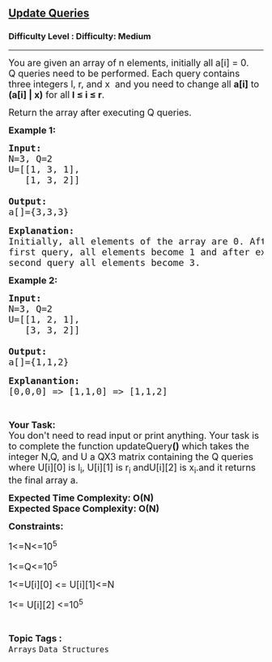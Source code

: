 <h2><a href="https://www.geeksforgeeks.org/problems/update-queries--170647/1?page=2&difficulty=Medium&status=unsolved,attempted&sortBy=accuracy">Update Queries</a></h2><h3>Difficulty Level : Difficulty: Medium</h3><hr><div class="problems_problem_content__Xm_eO"><p dir="ltr"><span style="font-size:18px">You are given an array of n elements, initially all a[i] = 0. Q&nbsp;queries need to be performed. Each query contains three integers l, r, and x&nbsp; and you need to change all <strong>a[i]</strong> to <strong>(a[i] | x)</strong> for all <strong>l&nbsp;≤&nbsp;i ≤ r</strong>.</span></p>

<p dir="ltr"><span style="font-size:18px">Return the array after executing Q queries.</span></p>

<p dir="ltr"><strong><span style="font-size:18px">Example 1:</span></strong></p>

<pre><span style="font-size:18px"><strong>Input:</strong>
N=3, Q=2
U=[[1, 3, 1],
   [1, 3, 2]]

<strong>Output:</strong></span>
<span style="font-size:18px">a[]={3,3,3}</span>

<span style="font-size:18px"><strong>Explanation:</strong> </span>
<span style="font-size:18px">Initially, all elements of the array are 0. After execution of the</span>
<span style="font-size:18px">first query, all elements become 1 and after execution of the </span>
<span style="font-size:18px">second query all elements become 3.</span></pre>

<p dir="ltr"><strong><span style="font-size:18px">Example 2:</span></strong></p>

<pre><strong><span style="font-size:18px">Input:</span></strong>
<span style="font-size:18px">N=3, Q=2
U=[[1, 2, 1],
   [3, 3, 2]]

<strong>Output:</strong>
a[]={1,1,2}</span>

<strong><span style="font-size:18px">Explanantion:</span></strong>
<span style="font-size:18px">[0,0,0] =&gt; [1,1,0] =&gt; [1,1,2]</span></pre>

<p dir="ltr">&nbsp;</p>

<p dir="ltr"><span style="font-size:18px"><strong>Your Task:&nbsp;&nbsp;</strong><br>
You don't need to read input or print anything. Your task is to complete the function updateQuery<strong>()</strong>&nbsp;which takes the integer N,Q, and U a&nbsp;QX3 matrix containing the Q queries where&nbsp;U[i][0] is l<sub>i</sub>, U[i][1] is r<sub>i</sub> andU[i][2] is x<sub>i</sub>.and it returns the final array a.</span></p>

<p dir="ltr"><strong><span style="font-size:18px">Expected Time Complexity: O(N)<br>
Expected Space Complexity: O(N)</span></strong></p>

<p dir="ltr"><strong><span style="font-size:18px">Constraints:</span></strong></p>

<p dir="ltr"><span style="font-size:18px">1&lt;=N&lt;=10<sup>5</sup></span></p>

<p dir="ltr"><span style="font-size:18px">1&lt;=Q&lt;=10<sup>5</sup></span></p>

<p dir="ltr"><span style="font-size:18px">1&lt;=U[i][0] &lt;= U[i][1]&lt;=N</span></p>

<p dir="ltr"><span style="font-size:18px">1&lt;= U[i][2] &lt;=10<sup>5</sup></span></p>
</div><br><p><span style=font-size:18px><strong>Topic Tags : </strong><br><code>Arrays</code>&nbsp;<code>Data Structures</code>&nbsp;